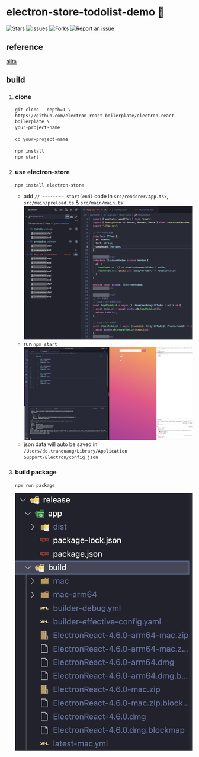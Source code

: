 # electron-store-todolist-demo 🐳

![Stars](https://img.shields.io/github/stars/tquangdo/electron-store-todolist-demo?color=f05340)
![Issues](https://img.shields.io/github/issues/tquangdo/electron-store-todolist-demo?color=f05340)
![Forks](https://img.shields.io/github/forks/tquangdo/electron-store-todolist-demo?color=f05340)
[![Report an issue](https://img.shields.io/badge/Support-Issues-green)](https://github.com/tquangdo/electron-store-todolist-demo/issues/new)

## reference
[qiita](https://qiita.com/udayaan/items/2a7c8fd0771d4d995b69#electron--react%E3%81%A7todo%E3%82%A2%E3%83%97%E3%83%AA%E3%82%92%E4%BD%9C%E3%82%8B)

## build
1. ### clone
	```shell
	git clone --depth=1 \
	https://github.com/electron-react-boilerplate/electron-react-boilerplate \
	your-project-name

	cd your-project-name

	npm install
	npm start
	```
1. ### use electron-store
	```shell
	npm install electron-store
	```
	- add `// ~~~~~~~~ start(end)` code in `src/renderer/App.tsx`, `src/main/preload.ts` & `src/main/main.ts`
	![store](screenshot/store.png)
	- run `npm start`
	![run](screenshot/run.png)
	- json data will auto be saved in `/Users/do.tranquang/Library/Application Support/Electron/config.json`
1. ### build package
	```shell
	npm run package
	```
	![build](screenshot/build.png)

